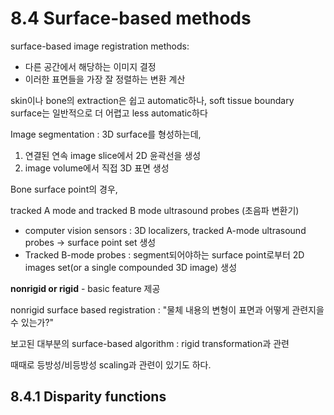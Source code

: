 # 8.4 Surface-based methods

surface-based image registration methods:

* 다른 공간에서 해당하는 이미지 결정
* 이러한 표면들을 가장 잘 정렬하는 변환 계산

skin이나 bone의 extraction은 쉽고 automatic하나, soft tissue boundary surface는 일반적으로 더 어렵고 less automatic하다

Image segmentation : 3D surface를 형성하는데, 

1) 연결된 연속 image slice에서 2D 윤곽선을 생성
2) image volume에서 직접 3D 표면 생성

Bone surface point의 경우,

tracked A mode and tracked B mode ultrasound probes (초음파 변환기)

* computer vision sensors :  3D localizers, tracked A-mode ultrasound probes -> surface point set 생성
* Tracked B-mode probes : segment되어야하는 surface point로부터 2D images set(or a single compounded 3D image) 생성

**nonrigid or rigid** - basic feature 제공

nonrigid surface based registration : "물체 내용의 변형이 표면과 어떻게 관련지을 수 있는가?"

보고된 대부분의 surface-based algorithm : rigid transformation과 관련

때때로 등방성/비등방성 scaling과 관련이 있기도 하다.


## 8.4.1 Disparity functions

